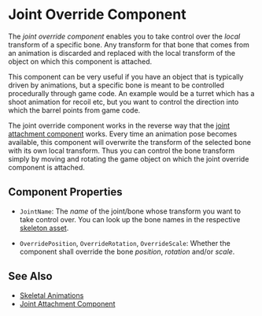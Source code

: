 # Joint Override Component

The *joint override component* enables you to take control over the *local* transform of a specific bone. Any transform for that bone that comes from an animation is discarded and replaced with the local transform of the object on which this component is attached.

This component can be very useful if you have an object that is typically driven by animations, but a specific bone is meant to be controlled procedurally through game code. An example would be a turret which has a shoot animation for recoil etc, but you want to control the direction into which the barrel points from game code.

The joint override component works in the reverse way that the [joint attachment component](joint-attachment-component.md) works. Every time an animation pose becomes available, this component will overwrite the transform of the selected bone with its own local transform. Thus you can control the bone transform simply by moving and rotating the game object on which the joint override component is attached.

## Component Properties

* `JointName`: The *name* of the joint/bone whose transform you want to take control over. You can look up the bone names in the respective [skeleton asset](skeleton-asset.md).

* `OverridePosition`, `OverrideRotation`, `OverrideScale`: Whether the component shall override the bone *position*, *rotation* and/or *scale*.

## See Also


* [Skeletal Animations](skeletal-animation-overview.md)
* [Joint Attachment Component](joint-attachment-component.md)
